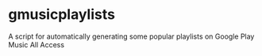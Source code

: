 # gmusicplaylists
A script for automatically generating some popular playlists on Google Play Music All Access

